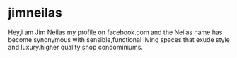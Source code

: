 # jimneilas
Hey,i am Jim Neilas my profile on facebook.com and the Neilas name has become synonymous with sensible,functional living spaces that exude style and luxury.higher quality shop condominiums.
